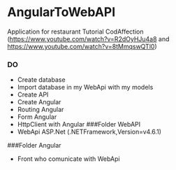 # AngularToWebAPI
Application for restaurant 
Tutorial CodAffection (https://www.youtube.com/watch?v=R2dOyHJu4a8 and https://www.youtube.com/watch?v=8tMmqswQTl0)

### DO 
- Create database
- Import database in my WebApi with my models
- Create API 
- Create Angular
- Routing Angular
- Form Angular
- HttpClient with Angular
###Folder WebAPI
- WebApi ASP.Net (.NETFramework,Version=v4.6.1)

###Folder Angular
- Front who comunicate with WebApi




